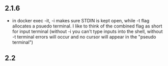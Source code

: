 ## 2.1.6

- in docker exec -it, -i makes sure STDIN is kept open, while -t flag allocates a psuedo terminal. I like to think of the combined flag as short for input terminal (without -i you can't type inputs into the shell, without -t terminal errors will occur and no cursor will appear in the "pseudo terminal")

## 2.2

